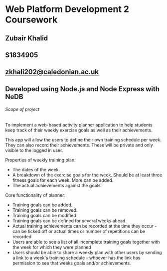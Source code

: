 # Web Platform Development 2 Coursework
## Zubair Khalid
## S1834905
## zkhali202@caledonian.ac.uk

## Developed using Node.js and Node Express with NeDB

###### Scope of project

To implement a web-based activity planner application to help students keep track of their weekly exercise goals as well as their achievements.

This app will allow the users to define their own training schedule per week. They can also record their achievements. These will be private and only visible to the logged in user.

Properties of weekly training plan:

- The dates of the week.
- A breakdown of the exercise goals for the week. Should be at least three fitness goals for each week. More can be added.
- The actual achievements against the goals.

Core functionality of planner:

- Training goals can be added.
- Training goals can be removed.
- Training goals can be modified
- Training goals can be defined for several weeks ahead.
- Actual training achievements can be recorded at the time they occur - can be ticked off or actual times or number of repetitions can be recorded
- Users are able to see a list of all incomplete training goals together with the week for which they were planned
- Users should be able to share a weekly plan with other users by sending a link to a week's training schedule - whoever has the link has permission to see that weeks goals and/or achievements.